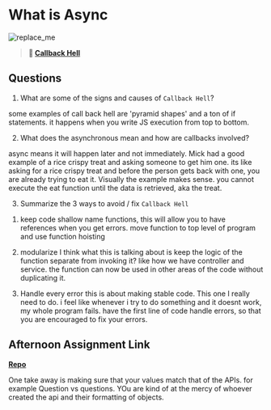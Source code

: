# What is Async

![replace_me](https://codeworks.blob.core.windows.net/public/assets/img/illustrations/placeholder.svg)

> **📖 [Callback Hell](https://codeworksacademy.com/fs-student-guide/resources/wk4/01-Callbacks)**

## Questions

1. What are some of the signs and causes of `Callback Hell`?

 some examples of call back hell are 'pyramid shapes' and a ton of if statements. it happens when you write JS execution from top to bottom.

2. What does the asynchronous mean and how are callbacks involved?


async means it will happen later and not immediately. Mick had a good example of a rice crispy treat and asking someone to get him one. its like asking for a rice crispy treat and before the person gets back with one, you are already trying to eat it. Visually the example makes sense. you cannot execute the eat function until the data is retrieved, aka the treat.

3. Summarize the 3 ways to avoid / fix `Callback Hell`

1) keep code shallow
    name functions, this will allow you to have references when you get errors. move function to top level of program and use function hoisting

2) modularize
    I think what this is talking about is keep the logic of the function separate from invoking it? like how we have controller and service. the function can now be used in other areas of the code without duplicating it.
    
3) Handle every error
    this is about making stable code. This one I really need to do. i feel like whenever i try to do something and it doesnt work, my whole program fails. have the first line of code handle errors, so that you are encouraged to fix your errors.

## Afternoon Assignment Link

**[Repo](https://github.com/TyHafen/Trivia.git)**

One take away is making sure that your values match that of the APIs. for example Question vs questions. YOu are kind of at the mercy of whoever created the api and their formatting of objects.
